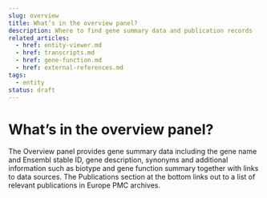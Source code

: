 ```yaml
---
slug: overview
title: What’s in the overview panel?
description: Where to find gene summary data and publication records
related_articles:
  - href: entity-viewer.md
  - href: transcripts.md
  - href: gene-function.md
  - href: external-references.md
tags:
  - entity
status: draft
---
```


# What’s in the overview panel?

The Overview panel provides gene summary data including the gene name and Ensembl stable ID, gene description, synonyms and additional information such as biotype and gene function summary together with links to data sources. The Publications section at the bottom links out to a list of relevant publications in Europe PMC archives.
